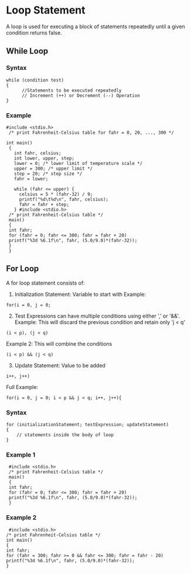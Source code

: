 # Loop Statement
A loop is used for executing a block of statements repeatedly until a given condition returns false.

## While Loop
### Syntax
```
while (condition test)
{
      //Statements to be executed repeatedly 
      // Increment (++) or Decrement (--) Operation
}
```
### Example
```
#include <stdio.h>
 /* print Fahrenheit-Celsius table for fahr = 0, 20, ..., 300 */

int main()
 {
   int fahr, celsius;
   int lower, upper, step;
   lower = 0; /* lower limit of temperature scale */
   upper = 300; /* upper limit */
   step = 20; /* step size */
   fahr = lower;
   
   while (fahr <= upper) {
     celsius = 5 * (fahr-32) / 9;
     printf("%d\t%d\n", fahr, celsius);
     fahr = fahr + step;
   } #include <stdio.h>
 /* print Fahrenheit-Celsius table */
 main()
 {
 int fahr;
 for (fahr = 0; fahr <= 300; fahr = fahr + 20)
 printf("%3d %6.1f\n", fahr, (5.0/9.0)*(fahr-32));
 } 
 } 
```
## For Loop
A for loop statement consists of:
 1. Initialization Statement: Variable to start with
 Example:
 ```
 for(i = 0, j = 0;
 ```
 2. Test Expressions can have multiple conditions using either ',' or '&&'.
 Example: This will discard the previous condition and retain only 'j < q'
 ```
 (i < p), (j < q)
 ```
 Example 2: This will combine the conditions
 ```
 (i < p) && (j < q)
 ```
 3. Update Statement: Value to be added
 ```
 i++, j++)
 ```
 Full Example:
 ```
 for(i = 0, j = 0; i < p && j < q; i++, j++){
 ```
### Syntax
```
for (initializationStatement; testExpression; updateStatement)
{
    // statements inside the body of loop
}
```
### Example 1
```
 #include <stdio.h>
 /* print Fahrenheit-Celsius table */
 main()
 {
 int fahr;
 for (fahr = 0; fahr <= 300; fahr = fahr + 20)
 printf("%3d %6.1f\n", fahr, (5.0/9.0)*(fahr-32));
 } 
 ```
 ### Example 2
 ```
  #include <stdio.h>
 /* print Fahrenheit-Celsius table */
int main()
 {
 int fahr;
 for (fahr = 300; fahr >= 0 && fahr <= 300; fahr = fahr - 20)
 printf("%3d %6.1f\n", fahr, (5.0/9.0)*(fahr-32));
 }
```
